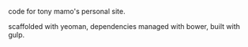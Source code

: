 code for tony mamo's personal site.

scaffolded with yeoman, dependencies managed with bower, built with gulp.